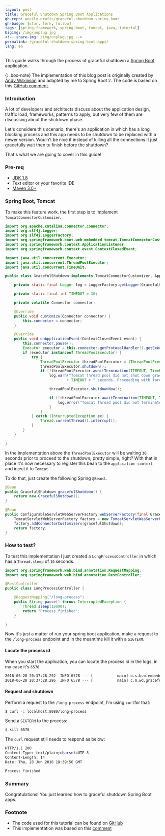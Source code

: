 ```yaml
---
layout: post
title: Graceful Shutdown Spring Boot Applications
gh-repo: weekly-drafts/graceful-shutdown-spring-boot
gh-badge: [star, fork, follow]
tags: [spring-framework, spring-boot, tomcat, java, tutorial]
bigimg: /img/unplug.jpg
<!-- share-img: /img/unplug.jpg -->
permalink: /graceful-shutdown-spring-boot-apps/
lang: en
---
```


This guide walks through the process of graceful shutdown a [Spring Boot](https://spring.io/projects/spring-boot)
application.

{: .box-note}
The implementation of this blog post is originally created by [Andy Wilkinson](https://twitter.com/ankinson) 
and adapted by me to Spring Boot 2. The code is based on this 
[GitHub comment](https://github.com/spring-projects/spring-boot/issues/4657#issuecomment-161354811).


### Introduction

A lot of developers and architects discuss about the application design, traffic load, frameworks, patterns 
to apply, but very few of them are discussing about the shutdown phase.

Let's considere this scenario, there's an application in which has a long blocking process and this app needs
to be shutdown to be replaced with a newer version. Wouln't be nice if instead of killing all the connections
it just gracefully wait then to finish before the shutdown?

That's what we are going to cover in this guide!

### Pre-req

 - [JDK 1.8](http://www.oracle.com/technetwork/java/javase/downloads/index.html)
 - Text editor or your favorite IDE
 - [Maven 3.0+](https://maven.apache.org/download.cgi)

### Spring Boot, Tomcat 

To make this feature work, the first step is to implement `TomcatConnectorCustomizer`.

```java
import org.apache.catalina.connector.Connector;
import org.slf4j.Logger;
import org.slf4j.LoggerFactory;
import org.springframework.boot.web.embedded.tomcat.TomcatConnectorCustomizer;
import org.springframework.context.ApplicationListener;
import org.springframework.context.event.ContextClosedEvent;

import java.util.concurrent.Executor;
import java.util.concurrent.ThreadPoolExecutor;
import java.util.concurrent.TimeUnit;

public class GracefulShutdown implements TomcatConnectorCustomizer, ApplicationListener<ContextClosedEvent> {

    private static final Logger log = LoggerFactory.getLogger(GracefulShutdown.class);

    private static final int TIMEOUT = 30;

    private volatile Connector connector;

    @Override
    public void customize(Connector connector) {
        this.connector = connector;
    }

    @Override
    public void onApplicationEvent(ContextClosedEvent event) {
        this.connector.pause();
        Executor executor = this.connector.getProtocolHandler().getExecutor();
        if (executor instanceof ThreadPoolExecutor) {
            try {
                ThreadPoolExecutor threadPoolExecutor = (ThreadPoolExecutor) executor;
                threadPoolExecutor.shutdown();
                if (!threadPoolExecutor.awaitTermination(TIMEOUT, TimeUnit.SECONDS)) {
                    log.warn("Tomcat thread pool did not shut down gracefully within "
                            + TIMEOUT + " seconds. Proceeding with forceful shutdown");

                    threadPoolExecutor.shutdownNow();

                    if (!threadPoolExecutor.awaitTermination(TIMEOUT, TimeUnit.SECONDS)) {
                        log.error("Tomcat thread pool did not terminate");
                    }
                }
            } catch (InterruptedException ex) {
                Thread.currentThread().interrupt();
            }
        }
    }

}
```

In the implementation above the `ThreadPoolExecutor` will be waiting `30` seconds prior to proceed to the shutdown, pretty simple, right?
With that in place it's now necessary to register this bean to the `application context` and inject it to `Tomcat`.

To do that, just create the following Spring `@Bean`s.

```java
@Bean
public GracefulShutdown gracefulShutdown() {
    return new GracefulShutdown();
}

@Bean
public ConfigurableServletWebServerFactory webServerFactory(final GracefulShutdown gracefulShutdown) {
    TomcatServletWebServerFactory factory = new TomcatServletWebServerFactory();
    factory.addConnectorCustomizers(gracefulShutdown);
    return factory;
}
```

### How to test?

To test this implementation I just created a `LongProcessController` in which has a `Thread.sleep` of `10` seconds.

```java
import org.springframework.web.bind.annotation.RequestMapping;
import org.springframework.web.bind.annotation.RestController;

@RestController
public class LongProcessController {

    @RequestMapping("/long-process")
    public String pause() throws InterruptedException {
        Thread.sleep(10000);
        return "Process finished";
    }

}
```

Now it's just a matter of run your spring boot application, make a request to the `/long-process` endpoint
and in the meantime kill it with a `SIGTERM`.

#### Locate the process id

When you start the application, you can locate the process id in the logs, in my case it's `6578`.

```bash
2018-06-28 20:37:28.292  INFO 6578 --- [           main] o.s.b.w.embedded.tomcat.TomcatWebServer  : Tomcat started on port(s): 8080 (http) with context path ''
2018-06-28 20:37:28.296  INFO 6578 --- [           main] c.m.wd.gracefulshutdown.Application      : Started Application in 2.158 seconds (JVM running for 2.591)
```

#### Request and shutdown

Perform a request to the `/long-process` endpoint, I'm using `curl`for that:

```bash
$ curl -i localhost:8080/long-process
```

Send a `SIGTERM` to the process:

```bash
$ kill 6578
```

The `curl` request still needs to respond as below:

```bash
HTTP/1.1 200
Content-Type: text/plain;charset=UTF-8
Content-Length: 14
Date: Thu, 28 Jun 2018 18:39:56 GMT

Process finished
```

### Summary
Congratulations! You just learned how to graceful shutdown Spring Boot apps.

### Footnote
  - The code used for this tutorial can be found on [GitHub](https://github.com/weekly-drafts/graceful-shutdown-spring-boot)
  - This implementation was based on this [comment](https://github.com/spring-projects/spring-boot/issues/4657#issuecomment-161354811)